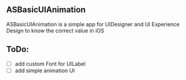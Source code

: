 ## ASBasicUIAnimation

ASBasicUIAnimation is a simple app for UIDesigner and UI Experience Design to know the correct value in iOS

## ToDo:

- [ ] add custom Font for UILabel
- [ ] add simple animation UI